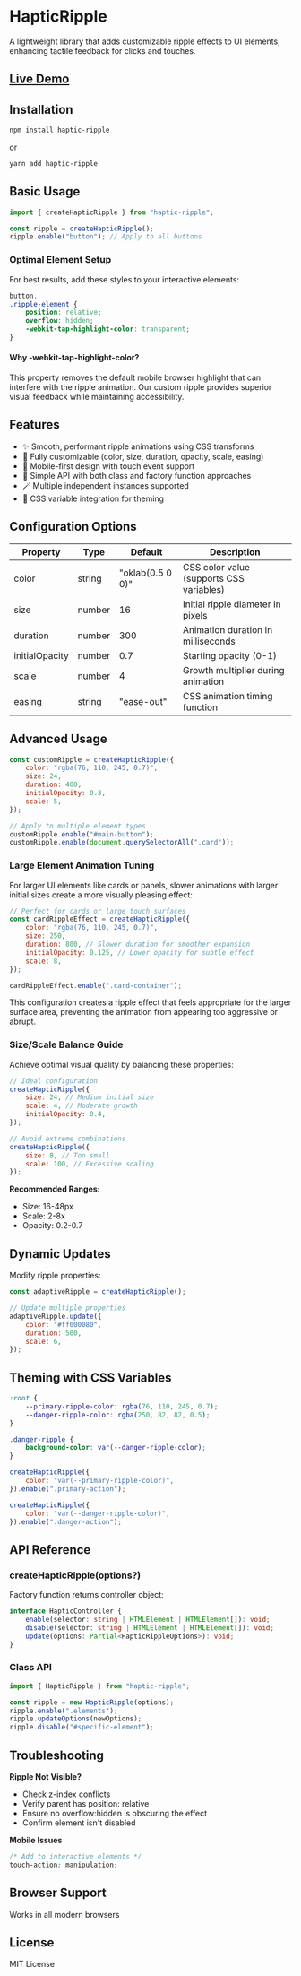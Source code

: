 # HapticRipple

A lightweight library that adds customizable ripple effects to UI elements, enhancing tactile feedback for clicks and touches.

## [Live Demo](https://yanshuy.github.io/haptic-ripple/)

## Installation

```bash
npm install haptic-ripple
```

or

```bash
yarn add haptic-ripple
```

## Basic Usage

```javascript
import { createHapticRipple } from "haptic-ripple";

const ripple = createHapticRipple();
ripple.enable("button"); // Apply to all buttons
```

### Optimal Element Setup

For best results, add these styles to your interactive elements:

```css
button,
.ripple-element {
    position: relative;
    overflow: hidden;
    -webkit-tap-highlight-color: transparent;
}
```

#### Why -webkit-tap-highlight-color?

This property removes the default mobile browser highlight that can interfere with
the ripple animation. Our custom ripple provides superior visual feedback while
maintaining accessibility.

## Features

-   ✨ Smooth, performant ripple animations using CSS transforms
-   🎨 Fully customizable (color, size, duration, opacity, scale, easing)
-   📱 Mobile-first design with touch event support
-   🧩 Simple API with both class and factory function approaches
-   🪄 Multiple independent instances supported
-   🌈 CSS variable integration for theming

## Configuration Options

| Property       | Type   | Default          | Description                              |
| -------------- | ------ | ---------------- | ---------------------------------------- |
| color          | string | "oklab(0.5 0 0)" | CSS color value (supports CSS variables) |
| size           | number | 16               | Initial ripple diameter in pixels        |
| duration       | number | 300              | Animation duration in milliseconds       |
| initialOpacity | number | 0.7              | Starting opacity (0-1)                   |
| scale          | number | 4                | Growth multiplier during animation       |
| easing         | string | "ease-out"       | CSS animation timing function            |

## Advanced Usage

```javascript
const customRipple = createHapticRipple({
    color: "rgba(76, 110, 245, 0.7)",
    size: 24,
    duration: 400,
    initialOpacity: 0.3,
    scale: 5,
});

// Apply to multiple element types
customRipple.enable("#main-button");
customRipple.enable(document.querySelectorAll(".card"));
```

### Large Element Animation Tuning

For larger UI elements like cards or panels, slower animations with larger initial sizes create a more visually pleasing effect:

```javascript
// Perfect for cards or large touch surfaces
const cardRippleEffect = createHapticRipple({
    color: "rgba(76, 110, 245, 0.7)",
    size: 250,
    duration: 800, // Slower duration for smoother expansion
    initialOpacity: 0.125, // Lower opacity for subtle effect
    scale: 8,
});

cardRippleEffect.enable(".card-container");
```

This configuration creates a ripple effect that feels appropriate for the larger surface area, preventing the animation from appearing too aggressive or abrupt.

### Size/Scale Balance Guide

Achieve optimal visual quality by balancing these properties:

```javascript
// Ideal configuration
createHapticRipple({
    size: 24, // Medium initial size
    scale: 4, // Moderate growth
    initialOpacity: 0.4,
});

// Avoid extreme combinations
createHapticRipple({
    size: 8, // Too small
    scale: 100, // Excessive scaling
});
```

**Recommended Ranges:**

-   Size: 16-48px
-   Scale: 2-8x
-   Opacity: 0.2-0.7

## Dynamic Updates

Modify ripple properties:

```javascript
const adaptiveRipple = createHapticRipple();

// Update multiple properties
adaptiveRipple.update({
    color: "#ff000080",
    duration: 500,
    scale: 6,
});
```

## Theming with CSS Variables

```css
:root {
    --primary-ripple-color: rgba(76, 110, 245, 0.7);
    --danger-ripple-color: rgba(250, 82, 82, 0.5);
}

.danger-ripple {
    background-color: var(--danger-ripple-color);
}
```

```javascript
createHapticRipple({
    color: "var(--primary-ripple-color)",
}).enable(".primary-action");

createHapticRipple({
    color: "var(--danger-ripple-color)",
}).enable(".danger-action");
```

## API Reference

### createHapticRipple(options?)

Factory function returns controller object:

```typescript
interface HapticController {
    enable(selector: string | HTMLElement | HTMLElement[]): void;
    disable(selector: string | HTMLElement | HTMLElement[]): void;
    update(options: Partial<HapticRippleOptions>): void;
}
```

### Class API

```typescript
import { HapticRipple } from "haptic-ripple";

const ripple = new HapticRipple(options);
ripple.enable(".elements");
ripple.updateOptions(newOptions);
ripple.disable("#specific-element");
```

## Troubleshooting

**Ripple Not Visible?**

-   Check z-index conflicts
-   Verify parent has position: relative
-   Ensure no overflow:hidden is obscuring the effect
-   Confirm element isn't disabled

**Mobile Issues**

```css
/* Add to interactive elements */
touch-action: manipulation;
```

## Browser Support

Works in all modern browsers

## License

MIT License
